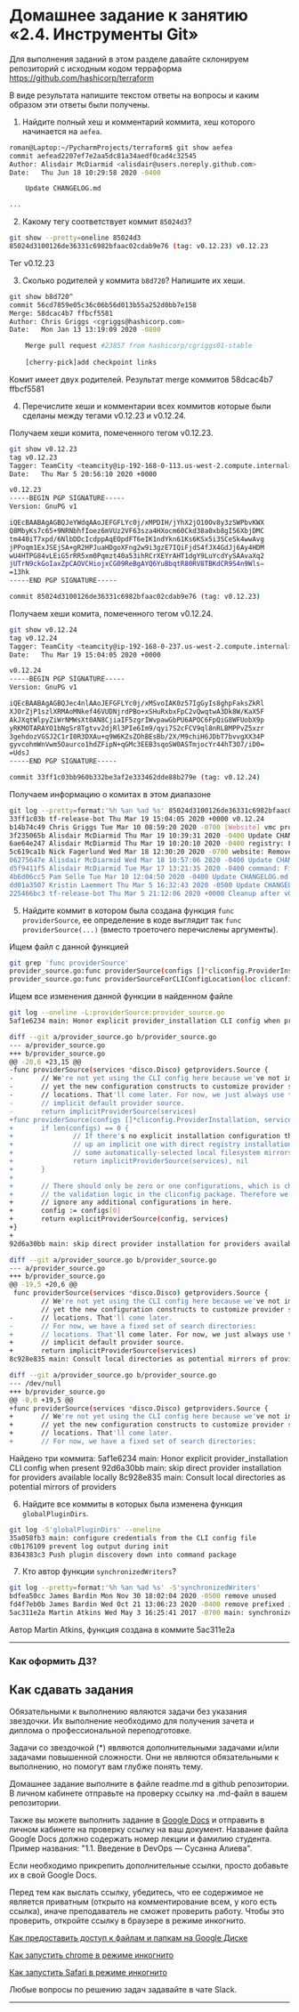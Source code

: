 # Домашнее задание к занятию «2.4. Инструменты Git»

Для выполнения заданий в этом разделе давайте склонируем репозиторий с исходным кодом 
терраформа https://github.com/hashicorp/terraform 

В виде результата напишите текстом ответы на вопросы и каким образом эти ответы были получены. 

1. Найдите полный хеш и комментарий коммита, хеш которого начинается на `aefea`.  
```bash
roman@Laptop:~/PycharmProjects/terraform$ git show aefea
commit aefead2207ef7e2aa5dc81a34aedf0cad4c32545
Author: Alisdair McDiarmid <alisdair@users.noreply.github.com>
Date:   Thu Jun 18 10:29:58 2020 -0400

    Update CHANGELOG.md

...
```
2. Какому тегу соответствует коммит `85024d3`?  
```bash
git show --pretty=oneline 85024d3
85024d3100126de36331c6982bfaac02cdab9e76 (tag: v0.12.23) v0.12.23
```
 Тег v0.12.23

3. Сколько родителей у коммита `b8d720`? Напишите их хеши.  
```bash
git show b8d720^
commit 56cd7859e05c36c06b56d013b55a252d0bb7e158
Merge: 58dcac4b7 ffbcf5581
Author: Chris Griggs <cgriggs@hashicorp.com>
Date:   Mon Jan 13 13:19:09 2020 -0800

    Merge pull request #23857 from hashicorp/cgriggs01-stable
    
    [cherry-pick]add checkpoint links
```
 Комит имеет двух родителей. Результат merge коммитов 58dcac4b7 ffbcf5581

4. Перечислите хеши и комментарии всех коммитов которые были сделаны между тегами  v0.12.23 и v0.12.24.  

 Получаем хеши комита, помеченного тегом v0.12.23.
```bash
git show v0.12.23
tag v0.12.23
Tagger: TeamCity <teamcity@ip-192-168-0-113.us-west-2.compute.internal>
Date:   Thu Mar 5 20:56:10 2020 +0000

v0.12.23
-----BEGIN PGP SIGNATURE-----
Version: GnuPG v1

iQEcBAABAgAGBQJeYWdqAAoJEFGFLYc0j/xMPDIH/jYhX2jO10Ov8y3zSWPbvKWX
Q8MbyKs7c65+9NRNbhfIoez6mVUz2VF63sza4HXocm60Ckd38a0xb8gI56XbjDMC
tm440iT7xpd/6NlbDDcIcdppAqEOpdFT6eIK1ndYkn61Ks6KSx5i3SCeSk4wwAvg
jPPoqm1ExJSEjSA+gR2HPJuaHDgoXFng2w9i3gzE7IQiFjdS4fJX4GdJj6Ay4HDM
wU4HTPG84vLEiG5rRR5xm0Pqmzt40a53ihRCrXEYrAHT1dgY9LuYcdYySAAvaXq2
jUTrN9ckGoIaxZpCAOVCHiojxCG09ReBgAYQ6YuBbqtR80RV8TBKdCR9S4n9Wls=
=13hk
-----END PGP SIGNATURE-----

commit 85024d3100126de36331c6982bfaac02cdab9e76 (tag: v0.12.23)
```
 Получаем хеши комита, помеченного тегом v0.12.24.
```bash
git show v0.12.24
tag v0.12.24
Tagger: TeamCity <teamcity@ip-192-168-0-237.us-west-2.compute.internal>
Date:   Thu Mar 19 15:04:05 2020 +0000

v0.12.24
-----BEGIN PGP SIGNATURE-----
Version: GnuPG v1

iQEcBAABAgAGBQJec4nlAAoJEFGFLYc0j/xMSvoIAK0z57IgGyIs8ghpFaksZkRl
XJOrZjP1szlXRMAoMNkef46VUDNjrdPBo+xSHuRxbxFpC2vQwqtwA3Dk8W/KaX5F
AkJXqtWlpyZiWrNMWsXt0AN8CjiaIF5zgrIWvpawGbPU6APOC6FpQiG8WFUobX9p
yRKMOTARAYO1bNgSr8Tgtvv2djRl3PIe6Im9/qyi7S2cFCV9ql8nRLBMPPvZ5xzr
3gehdozVGSJ2C1rI0R3DXAu+q9W6KZsZOhBEsBb/2X/M9chiH6JDbT7bvvgXX34P
gyvcohmWnVwm5Oaurco1hdZFipN+qGMc3EEB3sqoSW0ASTmjocYr44hT3O7/iD0=
=UdsJ
-----END PGP SIGNATURE-----

commit 33ff1c03bb960b332be3af2e333462dde88b279e (tag: v0.12.24)
```
 Получаем информацию о комитах в этом диапазоне
```bash
git log --pretty=format:'%h %an %ad %s' 85024d3100126de36331c6982bfaac02cdab9e76..33ff1c03bb960b332be3af2e333462dde88b279e
33ff1c03b tf-release-bot Thu Mar 19 15:04:05 2020 +0000 v0.12.24
b14b74c49 Chris Griggs Tue Mar 10 08:59:20 2020 -0700 [Website] vmc provider links
3f235065b Alisdair McDiarmid Thu Mar 19 10:39:31 2020 -0400 Update CHANGELOG.md
6ae64e247 Alisdair McDiarmid Thu Mar 19 10:20:10 2020 -0400 registry: Fix panic when server is unreachable
5c619ca1b Nick Fagerlund Wed Mar 18 12:30:20 2020 -0700 website: Remove links to the getting started guide's old location
06275647e Alisdair McDiarmid Wed Mar 18 10:57:06 2020 -0400 Update CHANGELOG.md
d5f9411f5 Alisdair McDiarmid Tue Mar 17 13:21:35 2020 -0400 command: Fix bug when using terraform login on Windows
4b6d06cc5 Pam Selle Tue Mar 10 12:04:50 2020 -0400 Update CHANGELOG.md
dd01a3507 Kristin Laemmert Thu Mar 5 16:32:43 2020 -0500 Update CHANGELOG.md
225466bc3 tf-release-bot Thu Mar 5 21:12:06 2020 +0000 Cleanup after v0.12.23 release
```

5. Найдите коммит в котором была создана функция `func providerSource`, ее определение в коде выглядит 
так `func providerSource(...)` (вместо троеточего перечислены аргументы).  

 Ищем файл с данной функцией
```bash
git grep 'func providerSource'
provider_source.go:func providerSource(configs []*cliconfig.ProviderInstallation, services *disco.Disco) (getproviders.Source, tfdiags.Diagnostics) {
provider_source.go:func providerSourceForCLIConfigLocation(loc cliconfig.ProviderInstallationLocation, services *disco.Disco) (getproviders.Source, tfdiags.Diagnostics) {
```
 Ищем все изменения данной функции в найденном файле
```bash
git log --oneline -L:providerSource:provider_source.go
5af1e6234 main: Honor explicit provider_installation CLI config when present

diff --git a/provider_source.go b/provider_source.go
--- a/provider_source.go
+++ b/provider_source.go
@@ -20,6 +23,15 @@
-func providerSource(services *disco.Disco) getproviders.Source {
-       // We're not yet using the CLI config here because we've not implemented
-       // yet the new configuration constructs to customize provider search
-       // locations. That'll come later. For now, we just always use the
-       // implicit default provider source.
-       return implicitProviderSource(services)
+func providerSource(configs []*cliconfig.ProviderInstallation, services *disco.Disco) (getproviders.Source, tfdiags.Diagnostics) {
+       if len(configs) == 0 {
+               // If there's no explicit installation configuration then we'll build
+               // up an implicit one with direct registry installation along with
+               // some automatically-selected local filesystem mirrors.
+               return implicitProviderSource(services), nil
+       }
+
+       // There should only be zero or one configurations, which is checked by
+       // the validation logic in the cliconfig package. Therefore we'll just
+       // ignore any additional configurations in here.
+       config := configs[0]
+       return explicitProviderSource(config, services)
+}
+
92d6a30bb main: skip direct provider installation for providers available locally

diff --git a/provider_source.go b/provider_source.go
--- a/provider_source.go
+++ b/provider_source.go
@@ -19,5 +20,6 @@
 func providerSource(services *disco.Disco) getproviders.Source {
        // We're not yet using the CLI config here because we've not implemented
        // yet the new configuration constructs to customize provider search
-       // locations. That'll come later.
-       // For now, we have a fixed set of search directories:
+       // locations. That'll come later. For now, we just always use the
+       // implicit default provider source.
+       return implicitProviderSource(services)
8c928e835 main: Consult local directories as potential mirrors of providers

diff --git a/provider_source.go b/provider_source.go
--- /dev/null
+++ b/provider_source.go
@@ -0,0 +19,5 @@
+func providerSource(services *disco.Disco) getproviders.Source {
+       // We're not yet using the CLI config here because we've not implemented
+       // yet the new configuration constructs to customize provider search
+       // locations. That'll come later.
+       // For now, we have a fixed set of search directories:
```
 Найдено три коммита:
 5af1e6234 main: Honor explicit provider_installation CLI config when present
 92d6a30bb main: skip direct provider installation for providers available locally
 8c928e835 main: Consult local directories as potential mirrors of providers

6. Найдите все коммиты в которых была изменена функция `globalPluginDirs`.  
```bash
git log -S'globalPluginDirs' --oneline
35a058fb3 main: configure credentials from the CLI config file
c0b176109 prevent log output during init
8364383c3 Push plugin discovery down into command package
```
7. Кто автор функции `synchronizedWriters`?  
```bash
git log --pretty=format:'%h %an %ad %s' -S'synchronizedWriters' 
bdfea50cc James Bardin Mon Nov 30 18:02:04 2020 -0500 remove unused
fd4f7eb0b James Bardin Wed Oct 21 13:06:23 2020 -0400 remove prefixed io
5ac311e2a Martin Atkins Wed May 3 16:25:41 2017 -0700 main: synchronize writes to VT100-faker on Windows
```
  Автор Martin Atkins, функция создана в коммите 5ac311e2a


 ---

### Как оформить ДЗ?

## Как сдавать задания

Обязательными к выполнению являются задачи без указания звездочки. Их выполнение необходимо для получения зачета и диплома о профессиональной переподготовке.

Задачи со звездочкой (*) являются дополнительными задачами и/или задачами повышенной сложности. Они не являются обязательными к выполнению, но помогут вам глубже понять тему.

Домашнее задание выполните в файле readme.md в github репозитории. В личном кабинете отправьте на проверку ссылку на .md-файл в вашем репозитории.

Также вы можете выполнить задание в [Google Docs](https://docs.google.com/document/u/0/?tgif=d) и отправить в личном кабинете на проверку ссылку на ваш документ.
Название файла Google Docs должно содержать номер лекции и фамилию студента. Пример названия: "1.1. Введение в DevOps — Сусанна Алиева".

Если необходимо прикрепить дополнительные ссылки, просто добавьте их в свой Google Docs.

Перед тем как выслать ссылку, убедитесь, что ее содержимое не является приватным (открыто на комментирование всем, у кого есть ссылка), иначе преподаватель не сможет проверить работу. Чтобы это проверить, откройте ссылку в браузере в режиме инкогнито.

[Как предоставить доступ к файлам и папкам на Google Диске](https://support.google.com/docs/answer/2494822?hl=ru&co=GENIE.Platform%3DDesktop)

[Как запустить chrome в режиме инкогнито ](https://support.google.com/chrome/answer/95464?co=GENIE.Platform%3DDesktop&hl=ru)

[Как запустить  Safari в режиме инкогнито ](https://support.apple.com/ru-ru/guide/safari/ibrw1069/mac)

Любые вопросы по решению задач задавайте в чате Slack.

---
